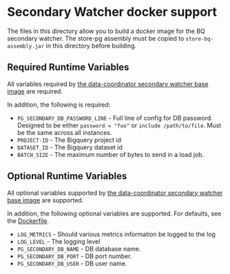 # Secondary Watcher docker support

The files in this directory allow you to build a docker image for the BQ secondary watcher.
The store-pg assembly must be copied to `store-bq-assembly.jar` in this directory before building.

## Required Runtime Variables

All variables required by [the data-coordinator secondary watcher base image](https://github.com/socrata/data-coordinator/tree/master/coordinator/docker-secondary-watcher#required-runtime-variables)
are required.  

In addition, the following is required:

* `PG_SECONDARY_DB_PASSWORD_LINE` - Full line of config for DB password.  Designed to be either `password = "foo"` or `include /path/to/file`.  Must be the same across all instances.
* `PROJECT-ID` - The Bigquery project id
* `DATASET_ID` - The Bigquery dataset id
* `BATCH_SIZE` - The maximum number of bytes to send in a load job.

## Optional Runtime Variables

All optional variables supported by [the data-coordinator secondary watcher base image](https://github.com/socrata/data-coordinator/tree/master/coordinator/docker-secondary-watcher#optional-runtime-variables)
are supported.  

In addition, the following optional variables are supported.  For defaults, see the [Dockerfile](Dockerfile).

* `LOG_METRICS` - Should various metrics information be logged to the log
* `LOG_LEVEL` - The logging level
* `PG_SECONDARY_DB_NAME` - DB database name.
* `PG_SECONDARY_DB_PORT` - DB port number.
* `PG_SECONDARY_DB_USER` - DB user name.
